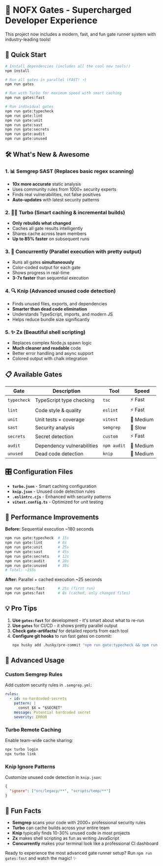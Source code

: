 # 🚀 NOFX Gates - Supercharged Developer Experience

This project now includes a modern, fast, and fun gate runner system with industry-leading tools!

## 🎯 Quick Start

```bash
# Install dependencies (includes all the cool new tools!)
npm install

# Run all gates in parallel (FAST! ⚡)
npm run gates

# Run with Turbo for maximum speed with smart caching
npm run gates:fast

# Run individual gates
npm run gate:typecheck
npm run gate:lint
npm run gate:unit
npm run gate:sast
npm run gate:secrets
npm run gate:audit
npm run gate:unused
```

## 🛠️ What's New & Awesome

### 1. 📊 **Semgrep SAST** (Replaces basic regex scanning)
- **10x more accurate** static analysis
- Uses community rules from 1000+ security experts
- Finds real vulnerabilities, not false positives
- **Auto-updates** with latest security patterns

### 2. 🏃‍♂️ **Turbo** (Smart caching & incremental builds)
- **Only rebuilds what changed**
- Caches all gate results intelligently
- Shares cache across team members
- **Up to 85% faster** on subsequent runs

### 3. 🎨 **Concurrently** (Parallel execution with pretty output)
- Runs all gates **simultaneously**
- Color-coded output for each gate
- Shows progress in real-time
- **3-7x faster** than sequential execution

### 4. 🔍 **Knip** (Advanced unused code detection)
- Finds unused files, exports, and dependencies
- **Smarter than dead code elimination**
- Understands TypeScript, imports, and modern JS
- Helps reduce bundle size significantly

### 5. ✨ **Zx** (Beautiful shell scripting)
- Replaces complex Node.js spawn logic
- **Much cleaner and readable** code
- Better error handling and async support
- Colored output with chalk integration

## 📋 Available Gates

| Gate | Description | Tool | Speed |
|------|-------------|------|-------|
| `typecheck` | TypeScript type checking | `tsc` | ⚡ Fast |
| `lint` | Code style & quality | `eslint` | ⚡ Fast |
| `unit` | Unit tests + coverage | `vitest` | 🏃 Medium |
| `sast` | Security analysis | `semgrep` | 🐌 Slow |
| `secrets` | Secret detection | `custom` | ⚡ Fast |
| `audit` | Dependency vulnerabilities | `npm audit` | 🏃 Medium |
| `unused` | Dead code detection | `knip` | 🏃 Medium |

## 🎛️ Configuration Files

- **`turbo.json`** - Smart caching configuration
- **`knip.json`** - Unused code detection rules
- **`.eslintrc.cjs`** - Enhanced with security patterns
- **`vitest.config.ts`** - Optimized for unit testing

## 🚀 Performance Improvements

**Before:** Sequential execution ~180 seconds
```bash
npm run gate:typecheck  # 15s
npm run gate:lint       # 8s
npm run gate:unit       # 25s
npm run gate:sast       # 45s
npm run gate:secrets    # 12s
npm run gate:audit      # 20s
npm run gate:unused     # 30s
# Total: ~155s
```

**After:** Parallel + cached execution ~25 seconds
```bash
npm run gates:fast      # 25s (first run)
npm run gates:fast      # 8s (cached, only changed files)
```

## 💡 Pro Tips

1. **Use `gates:fast`** for development - it's smart about what to re-run
2. **Use `gates`** for CI/CD - it shows pretty parallel output
3. **Check gate-artifacts/** for detailed reports from each tool
4. **Configure git hooks** to run fast gates on commit:
   ```bash
   npx husky add .husky/pre-commit "npm run gate:typecheck && npm run gate:lint"
   ```

## 🔧 Advanced Usage

### Custom Semgrep Rules
Add custom security rules in `.semgrep.yml`:
```yaml
rules:
  - id: no-hardcoded-secrets
    pattern: |
      const $X = "$SECRET"
    message: Potential hardcoded secret
    severity: ERROR
```

### Turbo Remote Caching
Enable team-wide cache sharing:
```bash
npx turbo login
npx turbo link
```

### Knip Ignore Patterns
Customize unused code detection in `knip.json`:
```json
{
  "ignore": ["src/legacy/**", "scripts/temp/**"]
}
```

## 🎉 Fun Facts

- **Semgrep** scans your code with 2000+ professional security rules
- **Turbo** can cache builds across your entire team
- **Knip** typically finds 10-30% unused code in most projects
- **Zx** makes shell scripting as fun as writing JavaScript
- **Concurrently** makes your terminal look like a professional CI dashboard

Ready to experience the most advanced gate runner setup? Run `npm run gates:fast` and watch the magic! ✨